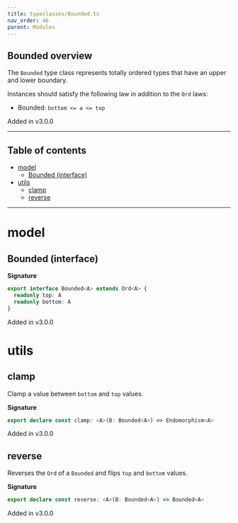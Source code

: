 ```yaml
---
title: typeclasses/Bounded.ts
nav_order: 46
parent: Modules
---
```


## Bounded overview

The `Bounded` type class represents totally ordered types that have an upper and lower boundary.

Instances should satisfy the following law in addition to the `Ord` laws:

- Bounded: `bottom <= a <= top`

Added in v3.0.0

---

<h2 class="text-delta">Table of contents</h2>

- [model](#model)
  - [Bounded (interface)](#bounded-interface)
- [utils](#utils)
  - [clamp](#clamp)
  - [reverse](#reverse)

---

# model

## Bounded (interface)

**Signature**

```ts
export interface Bounded<A> extends Ord<A> {
  readonly top: A
  readonly bottom: A
}
```

Added in v3.0.0

# utils

## clamp

Clamp a value between `bottom` and `top` values.

**Signature**

```ts
export declare const clamp: <A>(B: Bounded<A>) => Endomorphism<A>
```

Added in v3.0.0

## reverse

Reverses the `Ord` of a `Bounded` and flips `top` and `bottom` values.

**Signature**

```ts
export declare const reverse: <A>(B: Bounded<A>) => Bounded<A>
```

Added in v3.0.0
